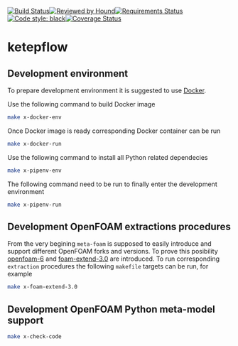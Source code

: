 [![Build Status](https://travis-ci.com/alexey-petrov-occ/ketepflow.svg?branch=master)](https://travis-ci.com/alexey-petrov-occ/ketepflow)[![Reviewed by Hound](https://img.shields.io/badge/Reviewed_by-Hound-8E64B0.svg)](https://houndci.com)[![Requirements Status](https://requires.io/github/alexey-petrov-occ/ketepflow/requirements.svg)](https://requires.io/github/alexey-petrov-occ/ketepflow/requirements)[![Code style: black](https://img.shields.io/badge/code%20style-black-000000.svg)](https://github.com/python/black)[![Coverage Status](https://coveralls.io/repos/github/alexey-petrov-occ/ketepflow/badge.svg?branch=master)](https://coveralls.io/github/alexey-petrov-occ/ketepflow?branch=master)
# ketepflow

## Development environment

To prepare development environment it is suggested to use [Docker](https://www.docker.com/resources/what-container).

Use the following command to build Docker image
```bash
make x-docker-env
```
Once Docker image is ready corresponding Docker container can be run
```bash
make x-docker-run
```
Use the following command to install all Python related dependecies
```bash
make x-pipenv-env
```
The following command need to be run to finally enter the development environment
```bash
make x-pipenv-run
```
## Development OpenFOAM extractions procedures
From the very begining `meta-foam` is supposed to easily introduce and support different OpenFOAM forks and versions.
To prove this posibility [openfoam-6](https://github.com/OpenFOAM/OpenFOAM-6.git) and [foam-extend-3.0](https://git.code.sf.net/p/foam-extend/foam-extend-3.0) are introduced. To run corresponding `extraction` procedures the following `makefile` targets can be run, for example
```bash
make x-foam-extend-3.0
```
## Development OpenFOAM Python meta-model support
```bash
make x-check-code
```
